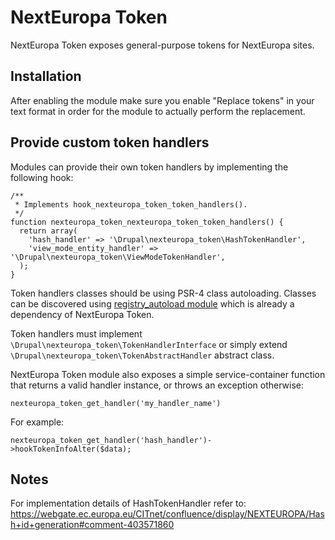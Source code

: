 NextEuropa Token
================

NextEuropa Token exposes general-purpose tokens for NextEuropa sites. 

Installation
------------

After enabling the module make sure you enable "Replace tokens" in your text format
in order for the module to actually perform the replacement.

Provide custom token handlers 
-----------------------------

Modules can provide their own token handlers by implementing the following hook: 

```
/**
 * Implements hook_nexteuropa_token_token_handlers().
 */
function nexteuropa_token_nexteuropa_token_token_handlers() {
  return array(
    'hash_handler' => '\Drupal\nexteuropa_token\HashTokenHandler',
    'view_mode_entity_handler' => '\Drupal\nexteuropa_token\ViewModeTokenHandler',
  );
}
```

Token handlers classes should be using PSR-4 class autoloading. Classes can be
discovered using [registry_autoload module](https://www.drupal.org/project/registry_autoload)
which is already a dependency of NextEuropa Token. 

Token handlers must implement ```\Drupal\nexteuropa_token\TokenHandlerInterface```
or simply extend ```\Drupal\nexteuropa_token\TokenAbstractHandler``` abstract class.

NextEuropa Token module also exposes a simple service-container function that
returns a valid handler instance, or throws an exception otherwise:

```
nexteuropa_token_get_handler('my_handler_name')
```

For example:

```
nexteuropa_token_get_handler('hash_handler')->hookTokenInfoAlter($data);
```

Notes
-----

For implementation details of HashTokenHandler refer to:
https://webgate.ec.europa.eu/CITnet/confluence/display/NEXTEUROPA/Hash+id+generation#comment-403571860
